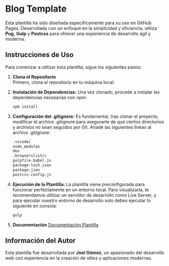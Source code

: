 # Blog Template

Esta plantilla ha sido diseñada específicamente para su uso en GitHub Pages. Desarrollada con un enfoque en la simplicidad y eficiencia, utiliza **Pug**, **Gulp** y **Postcss** para ofrecer una experiencia de desarrollo ágil y moderna.

## Instrucciones de Uso

Para comenzar a utilizar esta plantilla, sigue los siguientes pasos:

1. **Clona el Repositorio**  
   Primero, clona el repositorio en tu máquina local:

2. **Instalación de Dependencias:**
   Una vez clonado, procede a instalar las dependencias necesarias con npm:

   ```bash
   npm install
   ```

3. **Configuración del .gitignore:**
   Es fundamental, tras clonar el proyecto, modificar el archivo .gitignore para asegurarte de que ciertos directorios y archivos no sean seguidos por Git. Añade las siguientes líneas al archivo .gitignore:

   ```bash
   .vscode/
   node_modules
   dev
   .browserslistrc
   gulpfile.babel.js
   package-lock.json
   package.json
   postcss.config.js
   ```

4. **Ejecución de la Plantilla:**
   La plantilla viene preconfigurada para funcionar perfectamente en un entorno local. Para visualizarla, te recomendamos utilizar un servidor de desarrollo como Live Server, y para ejecutar nuestro entorno de desarrollo solo debes ejecutar lo siguiente en consola:

   ```bash
   gulp
   ```

5. **Documentación**
   [Documentación Plantilla](https://gomezba.github.io/documentacion-plantilla/)

## Información del Autor

Esta plantilla fue desarrollada por **Joel Gómez**, un apasionado del desarrollo web con experiencia en la creación de sitios y aplicaciones modernas.
